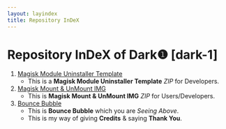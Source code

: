 ```yaml
---
layout: layindex
title: Repository InDeX
---
```

   
# Repository InDeX of Dark❶ [dark-1] #   
   
1. [Magisk Module Uninstaller Template](Magisk-Module-Uninstaller-Template "Magisk Module Uninstaller Template")   
    - This is a **Magisk Module Uninstaller Template** *ZIP* for Developers.  
2. [Magisk Mount & UnMount IMG](MagiskMountUnMountIMG "Magisk Mount & UnMount IMG")   
    - This is **Magisk Mount & UnMount IMG** *ZIP* for Users/Developers.  
3. [Bounce Bubble](BounceBubble "Bounce Bubble")   
    - This is **Bounce Bubble** which you are *Seeing Above*.  
    - This is my way of giving **Credits** & saying **Thank You**.   
